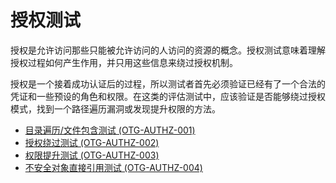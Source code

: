 # 授权测试

授权是允许访问那些只能被允许访问的人访问的资源的概念。授权测试意味着理解授权过程如何产生作用，并只用这些信息来绕过授权机制。

授权是一个接着成功认证后的过程，所以测试者首先必须验证已经有了一个合法的凭证和一些预设的角色和权限。在这类的评估测试中，应该验证是否能够绕过授权模式，找到一个路径遍历漏洞或发现提升权限的方法。

* [目录遍历/文件包含测试 (OTG-AUTHZ-001)](./testing_directory_traversalfile_include_otg-authz-001.html)
* [授权绕过测试 (OTG-AUTHZ-002)](./testing_for_bypassing_authorization_schema_otg-authz-002.html)
* [权限提升测试 (OTG-AUTHZ-003)](./testing_for_privilege_escalation_otg-authz-003.html)
* [不安全对象直接引用测试 (OTG-AUTHZ-004)](./testing_for_insecure_direct_object_references_otg-authz-004.html)
